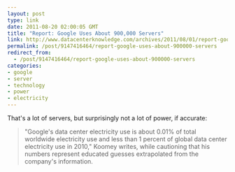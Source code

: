 ```yaml
---
layout: post
type: link
date: 2011-08-20 02:00:05 GMT
title: "Report: Google Uses About 900,000 Servers"
link: http://www.datacenterknowledge.com/archives/2011/08/01/report-google-uses-about-900000-servers/
permalink: /post/9147416464/report-google-uses-about-900000-servers
redirect_from: 
  - /post/9147416464/report-google-uses-about-900000-servers
categories:
- google
- server
- technology
- power
- electricity
---
```

That's a lot of servers, but surprisingly not a lot of power, if accurate:

<blockquote>"Google's data center electricity use is about 0.01% of total worldwide electricity use and less than 1 percent of global data center electricity use in 2010," Koomey writes, while cautioning that his numbers represent educated guesses extrapolated from the company's information.</blockquote>